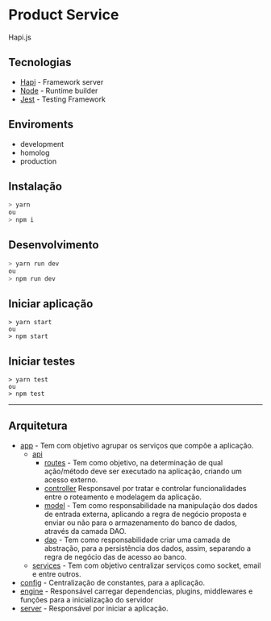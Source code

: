 # Product Service

Hapi.js

## Tecnologias

* [Hapi](https://hapi.dev/) - Framework server
* [Node](https://nodejs.org/en/) - Runtime builder
* [Jest](https://jestjs.io/en/) - Testing Framework

## Enviroments

* development
* homolog
* production

## Instalação

```bash
> yarn
ou
> npm i
```

## Desenvolvimento

```bash
> yarn run dev
ou
> npm run dev
```

## Iniciar aplicação

```
> yarn start
ou
> npm start
```

## Iniciar testes

```
> yarn test
ou
> npm test
```


***

## Arquitetura

* [app](./app) - Tem com objetivo agrupar os serviços que compõe a aplicação.
  * [api](./app/api)
    * [routes](./app/main/routes.js) - Tem como objetivo, na determinação de qual ação/método deve ser executado na aplicação, criando um acesso externo.
    * [controller]() Responsavel por tratar e controlar funcionalidades entre o roteamento e modelagem da aplicação.
    * [model](./examples/model.js) - Tem como responsabilidade na manipulação dos dados de entrada externa, aplicando a regra de negócio proposta e enviar ou não para o armazenamento do banco de dados, através da camada DAO.
    * [dao](./examples/dao.js) - Tem como responsabilidade criar uma camada de abstração, para a persistência dos dados, assim, separando a regra de negócio das de acesso ao banco.
  * [services](./app/api/services) - Tem com objetivo centralizar serviços como socket, email e entre outros.
* [config](./config.js) - Centralização de constantes, para a aplicação.
* [engine](./engine/) - Responsável carregar dependencias, plugins, middlewares e funções para a inicialização do servidor
* [server](./server.js) - Responsável por iniciar a aplicação.
